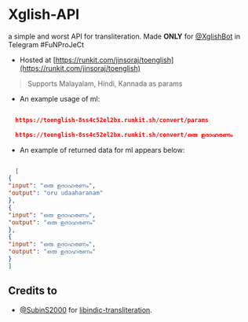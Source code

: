# Xglish-API
a simple and worst API for transliteration. Made **ONLY** for [@XglishBot](https://t.me/XglishBot) in Telegram #FuNProJeCt
* Hosted at [https://runkit.com/jinsoraj/toenglish](https://runkit.com/jinsoraj/toenglish)
> Supports Malayalam, Hindi, Kannada as params
* An example usage of ml:
```json

  https://toenglish-8ss4c52el2bx.runkit.sh/convert/params
  
  https://toenglish-8ss4c52el2bx.runkit.sh/convert/ഒരു ഉദാഹരണം

```

* An example of returned data for ml appears below:
```json

  [
{
"input": "ഒരു ഉദാഹരണം",
"output": "oru udaaharanam"
},
{
"input": "ഒരു ഉദാഹരണം",
"output": "ഒരു ഉദാഹരണം"
},
{
"input": "ഒരു ഉദാഹരണം",
"output": "ഒരു ഉദാഹരണം"
}
]

```
## Credits to

* [@SubinS2000](https://t.me/SubinS2000) for [libindic-transliteration](https://gitlab.com/indicproject/indicjs).
